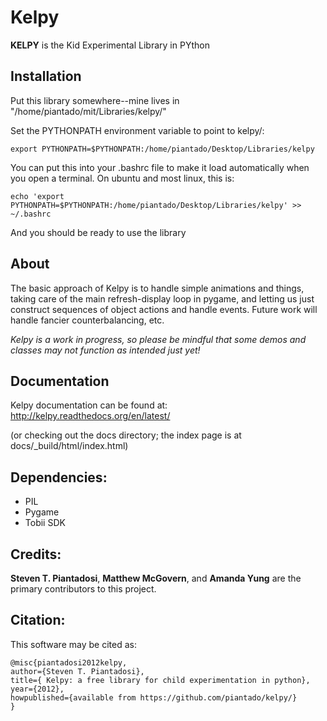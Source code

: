 # Kelpy


**KELPY** is the Kid Experimental Library in PYthon

## Installation
Put this library somewhere--mine lives in "/home/piantado/mit/Libraries/kelpy/"


Set the PYTHONPATH environment variable to point to kelpy/:

	export PYTHONPATH=$PYTHONPATH:/home/piantado/Desktop/Libraries/kelpy

You can put this into your .bashrc file to make it load automatically when you open a terminal. On ubuntu and most linux, this is:

	echo 'export PYTHONPATH=$PYTHONPATH:/home/piantado/Desktop/Libraries/kelpy' >> ~/.bashrc


And you should be ready to use the library

## About
The basic approach of Kelpy is to handle simple animations and things, taking care of the main refresh-display loop in pygame, and letting us just construct sequences of object actions and handle events. Future work will handle fancier counterbalancing, etc.

*Kelpy is a work in progress, so please be mindful that some demos and classes may not function as intended just yet!*

## Documentation
Kelpy documentation can be found at:
http://kelpy.readthedocs.org/en/latest/

(or checking out the docs directory; the index page is at docs/_build/html/index.html)

## Dependencies:

+	PIL
+	Pygame
+	Tobii SDK

## Credits:

**Steven T. Piantadosi**, **Matthew McGovern**, and **Amanda Yung** are the primary contributors to this project.


## Citation:

This software may be cited as:

	@misc{piantadosi2012kelpy,
	author={Steven T. Piantadosi},
	title={ Kelpy: a free library for child experimentation in python},
	year={2012},
	howpublished={available from https://github.com/piantado/kelpy/}
	}
